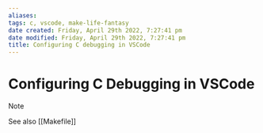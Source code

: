 ```yaml
---
aliases: 
tags: c, vscode, make-life-fantasy
date created: Friday, April 29th 2022, 7:27:41 pm
date modified: Friday, April 29th 2022, 7:27:41 pm
title: Configuring C debugging in VSCode
---
```

# Configuring C Debugging in VSCode


> [!Note]
> See also [[Makefile]]

